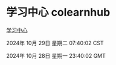 # 学习中心 colearnhub
[学习中心](http://219.139.197.74:56308/colearnhub/)

2024年 10月 29日 星期二 07:40:02 CST

2024年 10月 28日 星期一 23:40:02 GMT
